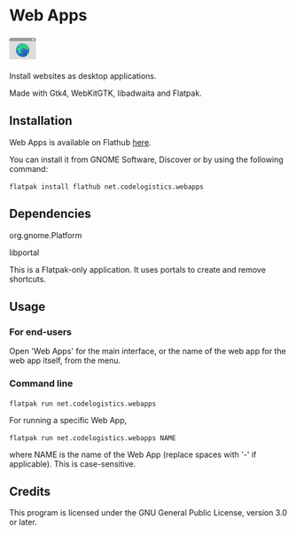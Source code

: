 # Web Apps

![Web Apps logo](data/icons/hicolor/48x48/apps/net.codelogistics.webapps.png)

Install websites as desktop applications.

Made with Gtk4, WebKitGTK, libadwaita and Flatpak.

## Installation

Web Apps is available on Flathub [here](https://flathub.org/apps/net.codelogistics.webapps).

You can install it from GNOME Software, Discover or by using the following command:

`flatpak install flathub net.codelogistics.webapps`

## Dependencies

org.gnome.Platform

libportal

This is a Flatpak-only application. It uses portals to create and remove shortcuts.

## Usage

### For end-users

Open 'Web Apps' for the main interface, or the name of the web app for the web app itself, from the menu.

### Command line

`flatpak run net.codelogistics.webapps`

For running a specific Web App,

`flatpak run net.codelogistics.webapps NAME`

where NAME is the name of the Web App (replace spaces with '-' if applicable). This is case-sensitive.

## Credits

This program is licensed under the GNU General Public License, version 3.0 or later.
